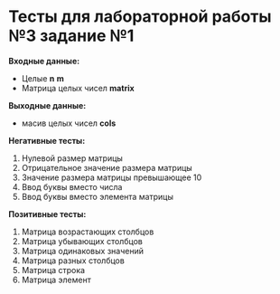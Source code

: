 # Тесты для лабораторной работы №3 задание №1

__Входные данные:__

- Целые __n__ __m__
- Матрица целых чисел __matrix__

__Выходные данные:__ 

- масив целых чисел __cols__

__Негативные тесты:__

1. Нулевой размер матрицы
2. Отрицательное значение размера матрицы
3. Значение размера матрицы превышающее 10
4. Ввод буквы вместо числа
5. Ввод буквы вместо элемента матрицы

__Позитивные тесты:__

1. Матрица возрастающих столбцов
2. Матрица убывающих столбцов
3. Матрица одинаковых значений
4. Матрица разных столбцов
5. Матрица строка
6. Матрица элемент